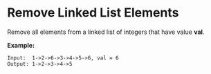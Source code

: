 # Remove Linked List Elements

Remove all elements from a linked list of integers that have value __val__.

__Example:__

```pseudo
Input:  1->2->6->3->4->5->6, val = 6
Output: 1->2->3->4->5
```